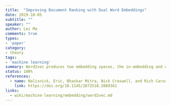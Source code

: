 ```yaml
---
title:  "Improving Document Ranking with Dual Word Embeddings"
date: 2019-10-05
subtitle: ""
speaker: ""
author: Lei Ma
comments: true
types:
- 'paper'
category:
- theory
tags:
- 'machine learning'
summary: Word2vec produces two embedding spaces, the in-embedding and out-embedding.
status: 100%
references:
  - name: Nalisnick, Eric, Bhaskar Mitra, Nick Craswell, and Rich Caruana. 2016. Improving Document Ranking with Dual Word Embeddings.
    link: https://doi.org/10.1145/2872518.2889361
links:
  - wiki/machine-learning/embedding/word2vec.md
---
```


